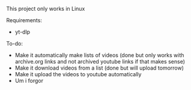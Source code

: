 This project only works in Linux

Requirements:
- yt-dlp

To-do:
- Make it automatically make lists of videos (done but only works with archive.org links and not archived youtube links if that makes sense)
- Make it download videos from a list (done but will upload tomorrow)
- Make it upload the videos to youtube automatically
- Um i forgor
